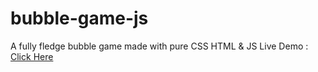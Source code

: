 # bubble-game-js
A fully fledge bubble game made with pure CSS HTML &amp; JS
Live Demo : <a href="https://avayyyyyyy.github.io/bubble-game-js/" target="_blank">Click Here </a>
